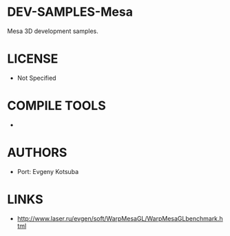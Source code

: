 DEV-SAMPLES-Mesa
================

Mesa 3D development samples. 

LICENSE
===============
* Not Specified

COMPILE TOOLS
===============
* 
 
AUTHORS
===============
* Port: Evgeny Kotsuba 

LINKS
===============
* http://www.laser.ru/evgen/soft/WarpMesaGL/WarpMesaGLbenchmark.html
